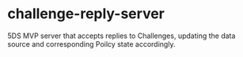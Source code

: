 # challenge-reply-server

5DS MVP server that accepts replies to Challenges, updating the data source and corresponding Poilcy state accordingly.